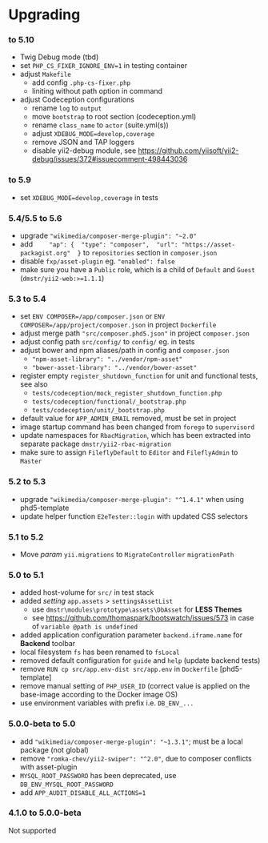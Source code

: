 # Upgrading

### to 5.10

- Twig Debug mode (tbd)
- set `PHP_CS_FIXER_IGNORE_ENV=1` in testing container
- adjust `Makefile`
  - add config `.php-cs-fixer.php`
  - liniting without path option in command 
- adjust Codeception configurations
  - rename `log` to `output`  
  - move `bootstrap` to root section (codeception.yml)
  - rename `class_name` to `actor` (suite.yml(s))
  - adjust `XDEBUG_MODE=develop,coverage`
  - remove JSON and TAP loggers
  - disable yii2-debug module, see https://github.com/yiisoft/yii2-debug/issues/372#issuecomment-498443036

### to 5.9

- set `XDEBUG_MODE=develop,coverage` in tests

### 5.4/5.5 to 5.6

- upgrade `"wikimedia/composer-merge-plugin": "~2.0"`
- add `    "ap": {  "type": "composer",  "url": "https://asset-packagist.org"  }` to `repositories` section in `composer.json`
- disable `fxp/asset-plugin` eg. `"enabled": false`
- make sure you have a `Public` role, which is a child of `Default` and `Guest` (`dmstr/yii2-web:>=1.1.1`)

### 5.3 to 5.4

- set `ENV COMPOSER=/app/composer.json` or `ENV COMPOSER=/app/project/composer.json`  in project `Dockerfile`
- adjust merge path `"src/composer.phd5.json"` in project `composer.json`
- adjust config path `src/config/` to `config/` eg. in tests
- adjust bower and npm aliases/path in config and `composer.json`
  - `"npm-asset-library": "../vendor/npm-asset"`
  - `"bower-asset-library": "../vendor/bower-asset"`
- register empty `register_shutdown_function` for unit and functional tests, see also 
  - `tests/codeception/mock_register_shutdown_function.php`
  - `tests/codeception/functional/_bootstrap.php`
  - `tests/codeception/unit/_bootstrap.php`
- default value for `APP_ADMIN_EMAIL` removed, must be set in project
- image startup command has been changed from `forego` to `supervisord`
- update namespaces for `RbacMigration`, which has been extracted into separate package `dmstr/yii2-rbac-migration`
- make sure to assign `FileflyDefault` to `Editor` and `FileflyAdmin` to `Master`

### 5.2 to 5.3

- upgrade `"wikimedia/composer-merge-plugin": "^1.4.1"` when using phd5-template
- update helper function `E2eTester::login` with updated CSS selectors

### 5.1 to 5.2

- Move *param* `yii.migrations` to `MigrateController` `migrationPath`

### 5.0 to 5.1

- added host-volume for `src/` in test stack
- added _setting_ `app.assets` > `settingsAssetList`
  - use `dmstr\modules\prototype\assets\DbAsset` for **LESS Themes**
  - see https://github.com/thomaspark/bootswatch/issues/573 in case of `variable @path is undefined`
- added application configuration parameter `backend.iframe.name` for **Backend** toolbar  
- local filesystem `fs` has been renamed to `fsLocal`
- removed default configuration for `guide` and `help` (update backend tests)
- remove `RUN cp src/app.env-dist src/app.env` in `Dockerfile` [phd5-template]
- remove manual setting of `PHP_USER_ID` (correct value is applied on the base-image according to the Docker image OS)
- use environment variables with prefix i.e. `DB_ENV_...`

### 5.0.0-beta to 5.0

- add `"wikimedia/composer-merge-plugin": "~1.3.1"`; must be a local package (not global)
- remove `"romka-chev/yii2-swiper": "^2.0"`, due to composer conflicts with asset-plugin
- `MYSQL_ROOT_PASSWORD` has been deprecated, use `DB_ENV_MYSQL_ROOT_PASSWORD`
- add `APP_AUDIT_DISABLE_ALL_ACTIONS=1`

### 4.1.0 to 5.0.0-beta

Not supported

